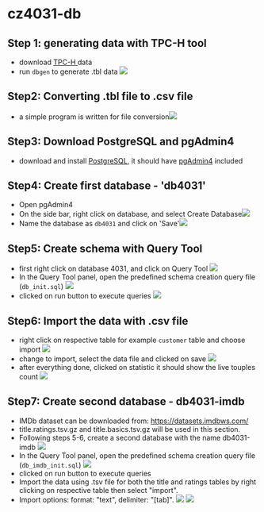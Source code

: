# cz4031-db

## Step 1: generating data with TPC-H tool

- download [TPC-H ](http://www.tpc.org/tpc_documents_current_versions/current_specifications5.asp) data
- run `dbgen` to generate .tbl data
  <img src="pictures/1-data generation.png"/>

## Step2: Converting .tbl file to .csv file

- a simple program is written for file conversion<img src="pictures/2-convert csv file.png"/>

## Step3: Download PostgreSQL and pgAdmin4

- download and install [PostgreSQL](https://www.postgresql.org/), it should have [pgAdmin4](https://www.pgadmin.org/) included

## Step4: Create first database - 'db4031'

- Open pgAdmin4
- On the side bar, right click on database, and select Create Database<img src="pictures/3-create db menu.png"/>
- Name the database as `db4031` and click on 'Save'<img src="pictures/4-create db.png"/>

## Step5: Create schema with Query Tool

- first right click on database 4031, and click on Query Tool
  <img src="pictures/5-query tool.png"/>
- In the Query Tool panel, open the predefined schema creation query file (`db_init.sql`)
  <img src="pictures/6-open query file.png"/>
- clicked on run button to execute queries
  <img src="pictures/7-run query.png"/>

## Step6: Import the data with .csv file

- right click on respective table for example `customer` table and choose import
  <img src="pictures/8-import csv.png"/>
- change to import, select the data file and clicked on save
  <img src="pictures/9-select importing file.png"/>
- after everything done, clicked on statistic it should show the live touples count
  <img src="pictures/10-done.png"/>

## Step7: Create second database - db4031-imdb

- IMDb dataset can be downloaded from: https://datasets.imdbws.com/
- title.ratings.tsv.gz and title.basics.tsv.gz will be used in this section.
- Following steps 5-6, create a second database with the name db4031-imdb
  <img src="pictures/IMDb1-create imdb db"/>
- In the Query Tool panel, open the predefined schema creation query file (`db_imdb_init.sql`)
  <img src="pictures/IMDb2-create table using query tool.png"/>
- clicked on run button to execute queries
- Import the data using .tsv file for both the title and ratings tables by right clicking on respective table then select "import".
- Import options: format: "text", delimiter: "[tab]".
  <img src="pictures/IMDb3-import tsv file (title).png"/>
  <img src="pictures/IMDb4-import tsv file (ratings).png"/>
